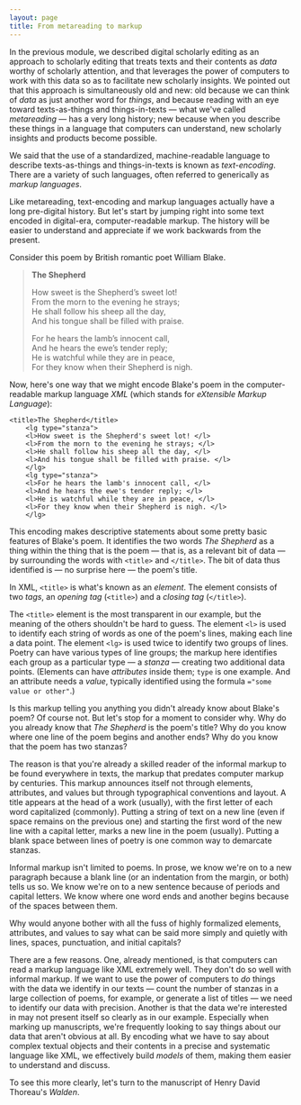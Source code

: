 ```yaml
---
layout: page
title: From metareading to markup
---
```


In the previous module, we described digital scholarly editing as an approach to scholarly editing that treats texts and their contents as *data* worthy of scholarly attention, and that leverages the power of computers to work with this data so as to facilitate new scholarly insights. We pointed out that this approach is simultaneously old and new: old because we can think of *data* as just another word for *things*, and because reading with an eye toward texts-as-things and things-in-texts — what we've called *metareading* — has a very long history; new because when you describe these things in a language that computers can understand, new scholarly insights and products become possible.

We said that the use of a standardized, machine-readable language to describe texts-as-things and things-in-texts is known as *text-encoding*. There are a variety of such languages, often referred to generically as *markup languages*.

Like metareading, text-encoding and markup languages actually have a long pre-digital history. But let's start by jumping right into some text encoded in digital-era, computer-readable markup. The history will be easier to understand and appreciate if we work backwards from the present.

Consider this poem by British romantic poet William Blake.

> **The Shepherd**
> 
> How sweet is the Shepherd’s sweet lot!  
> From the morn to the evening he strays;  
> He shall follow his sheep all the day,  
> And his tongue shall be filled with praise.
> 
> For he hears the lamb’s innocent call,  
> And he hears the ewe’s tender reply;  
> He is watchful while they are in peace,  
> For they know when their Shepherd is nigh.

Now, here's one way that we might encode Blake's poem in the computer-readable markup language *XML* (which stands for *eXtensible Markup Language*):

```
<title>The Shepherd</title>
    <lg type="stanza">
    <l>How sweet is the Shepherd's sweet lot! </l>
    <l>From the morn to the evening he strays; </l>
    <l>He shall follow his sheep all the day, </l>
    <l>And his tongue shall be filled with praise. </l>
    </lg>
    <lg type="stanza">
    <l>For he hears the lamb's innocent call, </l>
    <l>And he hears the ewe's tender reply; </l>
    <l>He is watchful while they are in peace, </l>
    <l>For they know when their Shepherd is nigh. </l>
    </lg>
```
This encoding makes descriptive statements about some pretty basic features of Blake's poem. It identifies the two words *The Shepherd* as a thing within the thing that is the poem — that is, as a relevant bit of data — by surrounding the words with `<title>` and `</title>`. The bit of data thus identified is — no surprise here — the poem's title.

In XML, `<title>` is what's known as an *element*. The element consists of two *tags*, an *opening tag* (`<title>`) and a *closing tag* (`</title>`).  

The `<title>` element is the most transparent in our example, but the meaning of the others shouldn't be hard to guess. The element `<l>` is used to identify each string of words as one of the poem's lines, making each line a data point. The element `<lg>` is used twice to identify two groups of lines. Poetry can have various types of line groups; the markup here identifies each group as a particular type — a *stanza* — creating two additional data points. (Elements can have *attributes* inside them; `type` is one example. And an attribute needs a *value*, typically identified using the formula `="some value or other"`.)

Is this markup telling you anything you didn't already know about Blake's poem? Of course not. But let's stop for a moment to consider why. Why do you already know that *The Shepherd* is the poem's title? Why do you know where one line of the poem begins and another ends? Why do you know that the poem has two stanzas?

The reason is that you're already a skilled reader of the informal markup to be found everywhere in texts, the markup that predates computer markup by centuries. This markup announces itself not through elements, attributes, and values but through typographical conventions and layout. A title appears at the head of a work (usually), with the first letter of each word capitalized (commonly). Putting a string of text on a new line (even if space remains on the previous one) and starting the first word of the new line with a capital letter, marks a new line in the poem (usually). Putting a blank space between lines of poetry is one common way to demarcate stanzas.

Informal markup isn't limited to poems. In prose, we know we're on to a new paragraph because a blank line (or an indentation from the margin, or both) tells us so. We know we're on to a new sentence because of periods and capital letters. We know where one word ends and another begins because of the spaces between them.

Why would anyone bother with all the fuss of highly formalized elements, attributes, and values to say what can be said more simply and quietly with lines, spaces, punctuation, and initial capitals?

There are a few reasons. One, already mentioned, is that computers can read a markup language like XML extremely well. They don't do so well with informal markup. If we want to use the power of computers to *do* things with the data we identify in our texts — count the number of stanzas in a large collection of poems, for example, or generate a list of titles — we need to identify our data with precision. Another is that the data we're interested in may not present itself so clearly as in our example. Especially when marking up manuscripts, we're frequently looking to say things about our data that aren't obvious at all. By encoding what we have to say about complex textual objects and their contents in a precise and systematic language like XML, we effectively build *models* of them, making them easier to understand and discuss. 

To see this more clearly, let's turn to the manuscript of Henry David Thoreau's *Walden*.